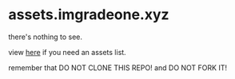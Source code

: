 # assets.imgradeone.xyz

there's nothing to see.

view [here](https://github.com/imgradeone/assets.imgradeone.xyz) if you need an assets list.

remember that DO NOT CLONE THIS REPO! and DO NOT FORK IT!
